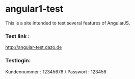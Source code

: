 # angular1-test
This is a site intended to test several features of AngularJS.

### Test link :

http://angular-test.dazo.de

### Testlogin:

Kundennummer : 12345678 / Passwort : 123456
